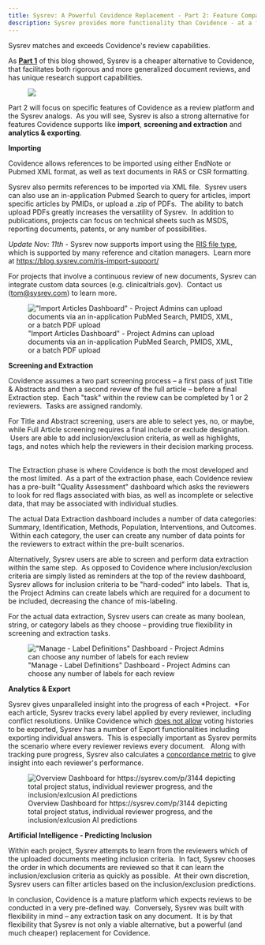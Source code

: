 ```yaml
---
title: Sysrev: A Powerful Covidence Replacement - Part 2: Feature Comparison
description: Sysrev provides more functionality than Covidence - at a fraction of the price.  Part 2 - Feature Comparison
---
```

Sysrev matches and exceeds Covidence's review capabilities.

As [**Part 1**](https://blog.sysrev.com/sysrev-covidence-part1/) of this
blog showed, Sysrev is a cheaper alternative to Covidence, that
facilitates both rigorous and more generalized document reviews, and has
unique research support capabilities.

<figure>
<img src="https://sysrev-docs.s3.amazonaws.com/_posts/blog/content/images/2019/09/image-2.png" class="kg-image" />
</figure>

Part 2 will focus on specific features of Covidence as a review platform
and the Sysrev analogs.  As you will see, Sysrev is also a strong
alternative for features Covidence supports like **import**, **screening
and extraction** and **analytics & exporting**.

**Importing**

Covidence allows references to be imported using either EndNote or
Pubmed XML format, as well as text documents in RAS or CSR formatting.  

Sysrev also permits references to be imported via XML file.  Sysrev
users can also use an in-application Pubmed Search to query for
articles, import specific articles by PMIDs, or upload a .zip of PDFs.
 The ability to batch upload PDFs greatly increases the versatility of
Sysrev.  In addition to publications, projects can focus on technical
sheets such as MSDS, reporting documents, patents, or any number of
possibilities.  
  
*Update Nov: 11th* - Sysrev now supports import using the [RIS file
type](https://en.wikipedia.org/wiki/RIS_(file_format)), which is
supported by many reference and citation managers.  Learn more at
<https://blog.sysrev.com/ris-import-support/>

For projects that involve a continuous review of new documents, Sysrev
can integrate custom data sources (e.g. clinicaltrials.gov).  Contact us
(tom@sysrev.com) to learn more.

<figure>
<img src="https://sysrev-docs.s3.amazonaws.com/_posts/blog/content/images/2019/08/Screen-Shot-2019-08-27-at-5.20.46-PM.png" class="kg-image" alt="&quot;Import Articles Dashboard&quot; - Project Admins can upload documents via an in-application PubMed Search, PMIDS, XML, or a batch PDF upload" /><figcaption aria-hidden="true">"Import Articles Dashboard" - Project Admins can upload documents via an in-application PubMed Search, PMIDS, XML, or a batch PDF upload</figcaption>
</figure>

**Screening and Extraction**

Covidence assumes a two part screening process – a first pass of just
Title & Abstracts and then a second review of the full article – before
a final Extraction step.  Each "task" within the review can be completed
by 1 or 2 reviewers.  Tasks are assigned randomly.

For Title and Abstract screening, users are able to select yes, no, or
maybe, while Full Article screening requires a final include or exclude
designation.  Users are able to add inclusion/exclusion criteria, as
well as highlights, tags, and notes which help the reviewers in their
decision marking process.  

The Extraction phase is where Covidence is both the most developed and
the most limited.  As a part of the extraction phase, each Covidence
review has a pre-built "Quality Assessment" dashboard which asks the
reviewers to look for red flags associated with bias, as well as
incomplete or selective data, that may be associated with individual
studies.  

The actual Data Extraction dashboard includes a number of data
categories: Summary, Identification, Methods, Population, Interventions,
and Outcomes.  Within each category, the user can create any number of
data points for the reviewers to extract within the pre-built scenarios.
 

Alternatively, Sysrev users are able to screen and perform data
extraction within the same step.  As opposed to Covidence where
inclusion/exclusion criteria are simply listed as reminders at the top
of the review dashboard, Sysrev allows for inclusion criteria to be
"hard-coded" into labels.  That is, the Project Admins can create labels
which are required for a document to be included, decreasing the chance
of mis-labeling.  

For the actual data extraction, Sysrev users can create as many boolean,
string, or category labels as they choose – providing true flexibility
in screening and extraction tasks.  

<figure>
<img src="https://sysrev-docs.s3.amazonaws.com/_posts/blog/content/images/2019/08/Screen-Shot-2019-08-27-at-5.26.47-PM.png" class="kg-image" alt="&quot;Manage - Label Definitions&quot; Dashboard - Project Admins can choose any number of labels for each review" /><figcaption aria-hidden="true">"Manage - Label Definitions" Dashboard - Project Admins can choose any number of labels for each review</figcaption>
</figure>

**Analytics & Export**

Sysrev gives unparalleled insight into the progress of each *Project.
 *For each article, Sysrev tracks every label applied by every reviewer,
including conflict resolutions. Unlike Covidence which [does not
allow](https://support.covidence.org/help/can-i-export-voting-history-slash-records-of-conflicts)
voting histories to be exported, Sysrev has a number of Export
functionalities including exporting individual answers.  This is
especially important as Sysrev permits the scenario where every reviewer
reviews every document.   Along with tracking pure progress, Sysrev also
calculates a [concordance
metric](https://blog.sysrev.com/user-inclusion-concordance/) to give
insight into each reviewer's performance.  

<figure>
<img src="https://sysrev-docs.s3.amazonaws.com/_posts/blog/content/images/2019/08/Screen-Shot-2019-08-27-at-5.28.13-PM.png" class="kg-image" alt="Overview Dashboard for https://sysrev.com/p/3144 depicting total project status, individual reviewer progress, and the inclusion/exlcusion AI predictions" /><figcaption aria-hidden="true">Overview Dashboard for https://sysrev.com/p/3144 depicting total project status, individual reviewer progress, and the inclusion/exlcusion AI predictions</figcaption>
</figure>

**Artificial Intelligence - Predicting Inclusion**

Within each project, Sysrev attempts to learn from the reviewers which
of the uploaded documents meeting inclusion criteria.  In fact, Sysrev
chooses the order in which documents are reviewed so that it can learn
the inclusion/exclusion criteria as quickly as possible.  At their own
discretion, Sysrev users can filter articles based on the
inclusion/exclusion predictions.

In conclusion, Covidence is a mature platform which expects reviews to
be conducted in a very pre-defined way.  Conversely, Sysrev was built
with flexibility in mind – any extraction task on any document.  It is
by that flexibility that Sysrev is not only a viable alternative, but a
powerful (and much cheaper) replacement for Covidence.  

